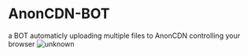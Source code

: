 # AnonCDN-BOT
a BOT automaticly uploading multiple files to AnonCDN controlling your browser
![unknown](https://user-images.githubusercontent.com/48758770/159125833-05416cbb-f903-4e8e-af74-0b7ea75f5ae3.png)
